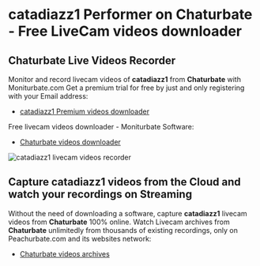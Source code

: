 # catadiazz1 Performer on Chaturbate - Free LiveCam videos downloader

## Chaturbate Live Videos Recorder

Monitor and record livecam videos of **catadiazz1** from **Chaturbate** with Moniturbate.com
Get a premium trial for free by just and only registering with your Email address:
* [catadiazz1 Premium videos downloader](https://moniturbate.com/request-demo-licence-key.html)

Free livecam videos downloader - Moniturbate Software:
* [Chaturbate videos downloader](https://moniturbate.com/moniturbate-download-software.html)

![catadiazz1 livecam videos recorder](https://peachurnet.com/templates/moniturbate-software.png)


## Capture catadiazz1 videos from the Cloud and watch your recordings on Streaming

Without the need of downloading a software, capture **catadiazz1** livecam videos from **Chaturbate** 100% online.
Watch Livecam archives from **Chaturbate** unlimitedly from thousands of existing recordings, only on Peachurbate.com and its websites network:
* [Chaturbate videos archives](https://peachurnet.com/)